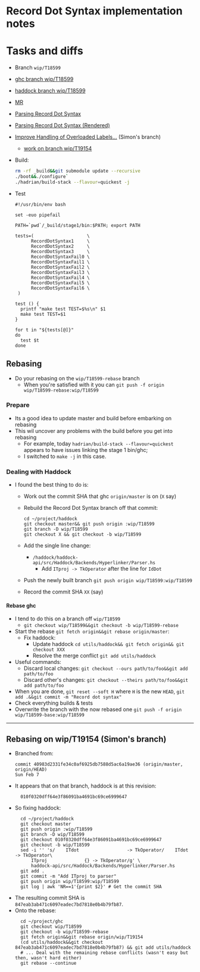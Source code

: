 # Record Dot Syntax implementation notes

# Tasks and diffs

- Branch `wip/T18599`
- [ghc branch wip/T18599](https://gitlab.haskell.org/ghc/ghc/-/issues/18599)
- [haddock branch wip/T18599](https://gitlab.haskell.org/ghc/haddock/-/commits/wip/T18599)
- [MR](https://gitlab.haskell.org/ghc/ghc/-/merge_requests/4532)
- [Parsing Record Dot Syntax](https://github.com/shayne-fletcher/zen/blob/master/notes/field-updates.html)
- [Parsing Record Dot Syntax (Rendered)](file:///Users/shayne/project/zen/notes/field-updates.html)
- [Improve Handling of Overloaded Labels...](https://gitlab.haskell.org/ghc/ghc/-/merge_requests/4981) (Simon's branch)

  - [work on branch wip/T19154](https://gitlab.haskell.org/ghc/ghc/-/merge_requests/4981#:~:text=merge-,wip/T19154,-into)
- Build:

  ```bash
  rm -rf _build&&git submodule update --recursive
  ./boot&&./configure`
  ./hadrian/build-stack --flavour=quickest -j
  ```
- Test

  ```
  #!/usr/bin/env bash

  set -euo pipefail

  PATH=`pwd`/_build/stage1/bin:$PATH; export PATH

  tests=(                    \
        RecordDotSyntax1     \
        RecordDotSyntax2     \
        RecordDotSyntax3     \
        RecordDotSyntaxFail0 \
        RecordDotSyntaxFail1 \
        RecordDotSyntaxFail2 \
        RecordDotSyntaxFail3 \
        RecordDotSyntaxFail4 \
        RecordDotSyntaxFail5 \
        RecordDotSyntaxFail6 \
   )

  test () {
    printf "make test TEST=$%s\n" $1
    make test TEST=$1
  }

  for t in "${tests[@]}"
  do
    test $t
  done
  ```

## Rebasing

- Do your rebasing on the `wip/T18599-rebase` branch
  - When you're satisfied with it you can `git push -f origin wip/T18599-rebase:wip/T18599`
### Prepare
- Its a good idea to update master and build before embarking on rebasing
- This wil uncover any problems with the build before you get into rebasing
  - For example, today `hadrian/build-stack --flavour=quickest` appears to have issues linking the stage 1 bin/ghc;
  - I switched to `make -j` in this case.
### Dealing with Haddock
- I found the best thing to do is:
  - Work out the commit SHA that ghc `origin/master` is on (`X` say)
  - Rebuild the Record Dot Syntax branch off that commit:

    ```
    cd ~/project/haddock
    git checkout master&& git push origin :wip/T18599
    git branch -D wip/T18599
    git checkout X && git checkout -b wip/T18599
    ```
  - Add the single line change:
    - `/haddock/haddock-api/src/Haddock/Backends/Hyperlinker/Parser.hs`
      - Add `ITproj -> TkOperator` after the line for `IdDot`
  - Push the newly built branch `git push origin wip/T18599:wip/T18599`
  - Record the commit SHA `XX` (say)

#### Rebase ghc
- I tend to do this on a branch off `wip/T18599`
  - `git checkout wip/T18599&&git checkout -b wip/T18599-rebase`
- Start the rebase `git fetch origin&&git rebase origin/master`:
  - Fix haddock:
    - Update haddock `cd utils/haddock&& git fetch origin&& git checkout XXX`
    - Resolve the merge conflict `git add utils/haddock`
- Useful commands:
  - Discard local changes: `git checkout --ours path/to/foo&&git add path/to/foo`
  - Discard other's changes: `git checkout --theirs path/to/foo&&git add path/to/foo`
- When you are done, `git reset --soft H` where `H` is the new `HEAD`, `git add .&&git commit -m "Record dot syntax"`
- Check everything builds & tests
- Overwrite the branch with the now rebased one `git push -f origin wip/T18599-base:wip/T18599`

---

## Rebasing on wip/T19154 (Simon's branch)

- Branched from:
  ```
  commit 40983d2331fe34c0af6925db7588d5ac6a19ae36 (origin/master, origin/HEAD)
  Sun Feb 7
  ```
- It appears that on that branch, haddock is at this revision:
  ```
    010f0320dff64e3f86091ba4691bc69ce6999647
  ```
- So fixing haddock:
  ```
    cd ~/project/haddock
    git checkout master
    git push origin :wip/T18599
    git branch -D wip/T18599
    git checkout 010f0320dff64e3f86091ba4691bc69ce6999647
    git checkout -b wip/T18599
    sed -i '' 's/    ITdot                  -> TkOperator/    ITdot                  -> TkOperator\
        ITproj              {} -> TkOperator/g' \
        haddock-api/src/Haddock/Backends/Hyperlinker/Parser.hs
    git add .
    git commit -m "Add ITproj to parser"
    git push origin wip/T18599:wip/T18599
    git log | awk 'NR==1'{print $2}' # Get the commit SHA
  ```
- The resulting commit SHA is `847eab3ab471c6097eadec7bd7818e0b4b79fb87`.
- Onto the rebase:
  ```
    cd ~/project/ghc
    git checkout wip/T18599
    git checkout -b wip/T18599-rebase
    git fetch origin&&git rebase origin/wip/T19154
    (cd utils/haddock&&git checkout 847eab3ab471c6097eadec7bd7818e0b4b79fb87) && git add utils/haddock
    # ... Deal with the remaining rebase conflicts (wasn't easy but then, wasn't hard either)
    git rebase --continue
  ```
